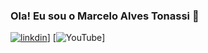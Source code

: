 ### Ola! Eu sou o Marcelo Alves Tonassi 🦉
[![linkdin](https://img.shields.io/badge/LinkedIn-0077B5?style=for-the-badge&logo=linkedin&logoColor=white)](www.linkedin.com/in/marcelo-alves-tonassi-59923a25)]
[![YouTube](https://img.shields.io/badge/YouTube-FF0000?style=for-the-badge&logo=youtube&logoColor=white)]



